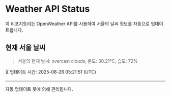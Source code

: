 
# Weather API Status

이 리포지토리는 OpenWeather API를 사용하여 서울의 날씨 정보를 자동으로 업데이트합니다.

## 현재 서울 날씨
> 서울의 현재 날씨: overcast clouds, 온도: 30.21°C, 습도: 72%

⏳ 업데이트 시간: 2025-08-26 05:21:51 (UTC)

---
자동 업데이트 봇에 의해 관리됩니다.
